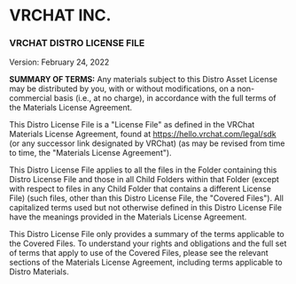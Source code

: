 # VRCHAT INC.
### VRCHAT DISTRO LICENSE FILE
Version: February 24, 2022

**SUMMARY OF TERMS:** Any materials subject to this Distro Asset License may be distributed by you, with or without modifications, on a non-commercial basis (i.e., at no charge), in accordance with the full terms of the Materials License Agreement.

This Distro License File is a "License File" as defined in the VRChat Materials License Agreement, found at https://hello.vrchat.com/legal/sdk (or any successor link designated by VRChat) (as may be revised from time to time, the "Materials License Agreement").

This Distro License File applies to all the files in the Folder containing this Distro License File and those in all Child Folders within that Folder (except with respect to files in any Child Folder that contains a different License File) (such files, other than this Distro License File, the "Covered Files"). All capitalized terms used but not otherwise defined in this Distro License File have the meanings provided in the Materials License Agreement.

This Distro License File only provides a summary of the terms applicable to the Covered Files. To understand your rights and obligations and the full set of terms that apply to use of the Covered Files, please see the relevant sections of the Materials License Agreement, including terms applicable to Distro Materials. 